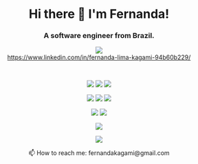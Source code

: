<h1 align="center">Hi there 👋 I'm Fernanda!</h1>

<h3 align="center">A software engineer from Brazil.</h3>

<p align="center">
  <img src="https://img.shields.io/badge/LinkedIn-0077B5?style=for-the-badge&logo=linkedin&logoColor=white"/><br>
  <a href="https://www.linkedin.com/in/fernanda-lima-kagami-94b60b229/" style="align-items: center">https://www.linkedin.com/in/fernanda-lima-kagami-94b60b229/</a>
</p>
<br>

<p align="center">
  <img src="https://img.shields.io/badge/HTML5-E34F26?style=for-the-badge&logo=html5&logoColor=white"/>
  <img src="https://img.shields.io/badge/CSS3-1572B6?style=for-the-badge&logo=css3&logoColor=white"/>
  <img src="https://img.shields.io/badge/JavaScript-323330?style=for-the-badge&logo=javascript&logoColor=F7DF1E"/>
</p>

<p align="center">
  <img src="https://img.shields.io/badge/TypeScript-007ACC?style=for-the-badge&logo=typescript&logoColor=white"/>
  <img src="https://img.shields.io/badge/React-20232A?style=for-the-badge&logo=react&logoColor=61DAFB"/>
  <img src="https://img.shields.io/badge/Vue.js-35495E?style=for-the-badge&logo=vuedotjs&logoColor=4FC08D"/>
</p>

<p align="center">
  <img src="https://img.shields.io/badge/PHP-777BB4?style=for-the-badge&logo=php&logoColor=white"/>
  <img src="https://img.shields.io/badge/Laravel-FF2D20?style=for-the-badge&logo=laravel&logoColor=white"/>
</p>

<p align="center">
  <img src="https://img.shields.io/badge/MySQL-005C84?style=for-the-badge&logo=mysql&logoColor=white"/>
 </p>

<p align="center">
  <img src="https://github-readme-stats.vercel.app/api?username=fernandakagami&theme=synthwave"/>
</p>

<p align="center">
  📫 How to reach me: fernandakagami@gmail.com
</p>

<!--
Here are some ideas to get you started:

- 🔭 I’m currently working on ...
- 🌱 I’m currently learning ...
- 👯 I’m looking to collaborate on ...
- 🤔 I’m looking for help with ...
- 💬 Ask me about ...
- 📫 How to reach me: ...
- 😄 Pronouns: ...
- ⚡ Fun fact: ...
-->
